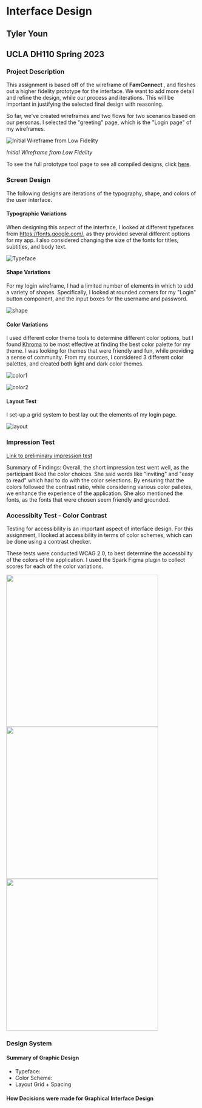 # Interface Design

## Tyler Youn

## UCLA DH110 Spring 2023

### Project Description

This assignment is based off of the wireframe of <b> FamConnect </b>,
and fleshes out a higher fidelity prototype for the interface. We want
to add more detail and refine the design, while our process and iterations.
This will be important in justifying the selected final design with
reasoning. 

So far, we've created wireframes and two flows for two scenarios 
based on our personas. I selected the "greeting" page, which is the
"Login page" of my wireframes. 

![Initial Wireframe from Low Fidelity](initial_wireframe.png)

<i> Initial Wireframe from Low Fidelity </i>

To see the full prototype tool page to see all compiled designs, click [here]().

### Screen Design

The following designs are iterations of the typography, shape,
and colors of the user interface. 

#### Typographic Variations

When designing this aspect of the interface, I looked at different typefaces from
https://fonts.google.com/, as they provided several different options for my app. I also
considered changing the size of the fonts for titles, subtitles, and body text. 

![Typeface](typeface.png)

#### Shape Variations

For my login wireframe, I had a limited number of elements in which to add a variety of shapes. Specifically, I looked at rounded corners for my "Login" button component, and the input boxes for the username and password. 

![shape](shape.png)

#### Color Variations

I used different color theme tools to determine different color options, but I found [Khroma](https://khroma.co) to be most effective at finding the best color palette for my theme. I was looking for themes that were friendly and fun, while providing a sense of community. From my sources, I considered 3 different color palettes, and created both light and dark color themes. 

![color1](color1.png)

![color2](color2.png)


#### Layout Test

I set-up a grid system to best lay out the elements of my login page. 

![layout](layout.png)

### Impression Test

[Link to preliminary impression test](https://drive.google.com/file/d/1QHNQ1Bsdm1ma7oxxxXurjG3DeMxBmAtA/view?usp=sharing)

Summary of Findings: Overall, the short impression test went well, as the participant liked the color choices. She said words like "inviting" and "easy to read" which had to do with the color selections. By ensuring that the colors followed the contrast ratio, while considering various
color palletes, we enhance the experience of the application. She also mentioned the fonts, as the fonts that were chosen seem friendly and grounded. 

### Accessibity Test - Color Contrast

Testing for accessibility is an important aspect of interface design. For this assignment, I looked at accessibility in terms of color schemes, which can be done using a contrast checker. 

These tests were conducted  WCAG 2.0, to best determine the accessbility of the colors of the application. I used the Spark Figma plugin to collect scores for each of the color variations. 

<p float="left">
  <img src="./contrast1.png" width="400" />
  <img src="./contrast2.png" width="400" /> 
  <img src="./contrast3.png" width="400" />
</p>

### Design System

#### Summary of Graphic Design
- Typeface:
- Color Scheme:
- Layout Grid + Spacing

#### How Decisions were made for Graphical Interface Design
